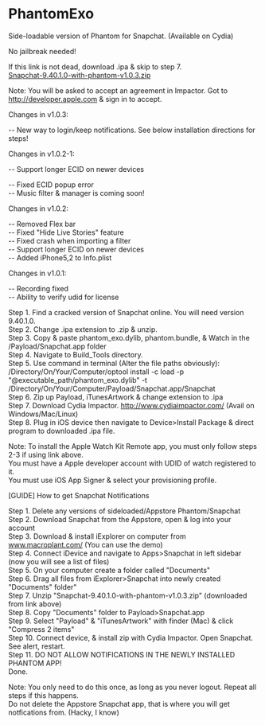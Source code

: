 # PhantomExo
Side-loadable version of Phantom for Snapchat. (Available on Cydia)

No jailbreak needed! <br />

If this link is not dead, download .ipa & skip to step 7. <br />
<a href="http://www119.zippyshare.com/v/k2BeP119/file.html" target="_blank" class="zippyshare_link">Snapchat-9.40.1.0-with-phantom-v1.0.3.zip</a>



Note: You will be asked to accept an agreement in Impactor. Got to http://developer.apple.com & sign in to accept. <br/>


Changes in v1.0.3: <br/>

-- New way to login/keep notifications. See below installation directions for steps! <br/>

Changes in v1.0.2-1: <br/>

-- Support longer ECID on newer devices <br/>

-- Fixed ECID popup error <br/>
-- Music filter & manager is coming soon!<br/>

Changes in v1.0.2: <br/>

-- Removed Flex bar <br/>
-- Fixed "Hide Live Stories" feature<br/>
-- Fixed crash when importing a filter <br/>
-- Support longer ECID on newer devices <br/>
-- Added iPhone5,2 to Info.plist <br/>


Changes in v1.0.1: <br/>

-- Recording fixed <br/>
-- Ability to verify udid for license <br/>

Step 1. Find a cracked version of Snapchat online. You will need version 9.40.1.0. <br />
Step 2. Change .ipa extension to .zip & unzip. <br />
Step 3. Copy & paste phantom_exo.dylib, phantom.bundle, & Watch in the /Payload/Snapchat.app folder <br />
Step 4. Navigate to Build_Tools directory. <br />
Step 5. Use command in terminal (Alter the file paths obviously): <br />
/Directory/On/Your/Computer/optool install -c load -p "@executable_path/phantom_exo.dylib" -t /Directory/On/Your/Computer/Payload/Snapchat.app/Snapchat <br />
Step 6. Zip up Payload, iTunesArtwork & change extension to .ipa <br />
Step 7. Download Cydia Impactor. http://www.cydiaimpactor.com/ (Avail on Windows/Mac/Linux)<br />
Step 8. Plug in iOS device then navigate to Device>Install Package & direct program to downloaded .ipa file. <br />

Note: To install the Apple Watch Kit Remote app, you must only follow steps 2-3 if using link above. <br />
You must have a Apple developer account with UDID of watch registered to it. <br />
You must use iOS App Signer & select your provisioning profile. <br />


[GUIDE] How to get Snapchat Notifications <br/>

Step 1. Delete any versions of sideloaded/Appstore Phantom/Snapchat <br />
Step 2. Download Snapchat from the Appstore, open & log into your account <br />
Step 3. Download & install iExplorer on computer from www.macroplant.com/‎ (You can use the demo) <br />
Step 4. Connect iDevice and navigate to Apps>Snapchat in left sidebar (now you will see a list of files) <br />
Step 5. On your computer create a folder called "Documents"<br />
Step 6. Drag all files from iExplorer>Snapchat into newly created "Documents" folder" <br />
Step 7. Unzip "Snapchat-9.40.1.0-with-phantom-v1.0.3.zip" (downloaded from link above)<br />
Step 8. Copy "Documents" folder to Payload>Snapchat.app <br />
Step 9. Select "Payload" & "iTunesArtwork" with finder (Mac) & click "Compress 2 items" <br />
Step 10. Connect device, & install zip with Cydia Impactor. Open Snapchat. See alert, restart. <br />
Step 11. DO NOT ALLOW NOTIFICATIONS IN THE NEWLY INSTALLED PHANTOM APP! <br />
Done. <br />

Note: You only need to do this once, as long as you never logout. Repeat all steps if this happens. <br />
Do not delete the Appstore Snapchat app, that is where you will get notfications from. (Hacky, I know) <br />











